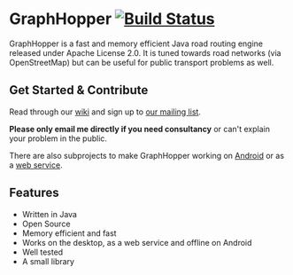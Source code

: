 # GraphHopper [![Build Status](https://secure.travis-ci.org/initdch/graphhopper.png?branch=master)](http://travis-ci.org/initdch/graphhopper)

GraphHopper is a fast and memory efficient Java road routing engine released under Apache License 2.0.
It is tuned towards road networks (via OpenStreetMap) but can be useful for public transport problems as well.


Get Started & Contribute
---------------

Read through our [wiki](https://github.com/graphhopper/graphhopper/wiki/) and sign up to [our mailing list](http://lists.openstreetmap.org/listinfo/graphhopper).

**Please only email me directly if you need consultancy** or can't explain your problem in the public.

There are also subprojects to make GraphHopper working on [Android](https://github.com/graphhopper/graphhopper/wiki/Android) or as a [web service](https://github.com/graphhopper/graphhopper/tree/master/web).


Features
---------------

 * Written in Java
 * Open Source
 * Memory efficient and fast
 * Works on the desktop, as a web service and offline on Android
 * Well tested
 * A small library
